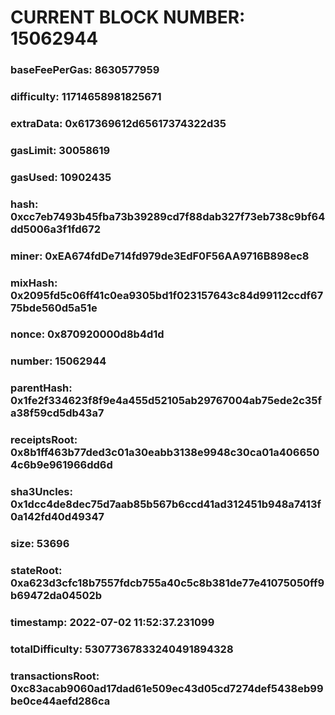 # CURRENT BLOCK NUMBER: 15062944

### baseFeePerGas: 8630577959
### difficulty: 11714658981825671
### extraData: 0x617369612d65617374322d35
### gasLimit: 30058619
### gasUsed: 10902435
### hash: 0xcc7eb7493b45fba73b39289cd7f88dab327f73eb738c9bf64dd5006a3f1fd672
### miner: 0xEA674fdDe714fd979de3EdF0F56AA9716B898ec8
### mixHash: 0x2095fd5c06ff41c0ea9305bd1f023157643c84d99112ccdf6775bde560d5a51e
### nonce: 0x870920000d8b4d1d
### number: 15062944
### parentHash: 0x1fe2f334623f8f9e4a455d52105ab29767004ab75ede2c35fa38f59cd5db43a7
### receiptsRoot: 0x8b1ff463b77ded3c01a30eabb3138e9948c30ca01a4066504c6b9e961966dd6d
### sha3Uncles: 0x1dcc4de8dec75d7aab85b567b6ccd41ad312451b948a7413f0a142fd40d49347
### size: 53696
### stateRoot: 0xa623d3cfc18b7557fdcb755a40c5c8b381de77e41075050ff9b69472da04502b
### timestamp: 2022-07-02 11:52:37.231099
### totalDifficulty: 53077367833240491894328
### transactionsRoot: 0xc83acab9060ad17dad61e509ec43d05cd7274def5438eb99be0ce44aefd286ca
